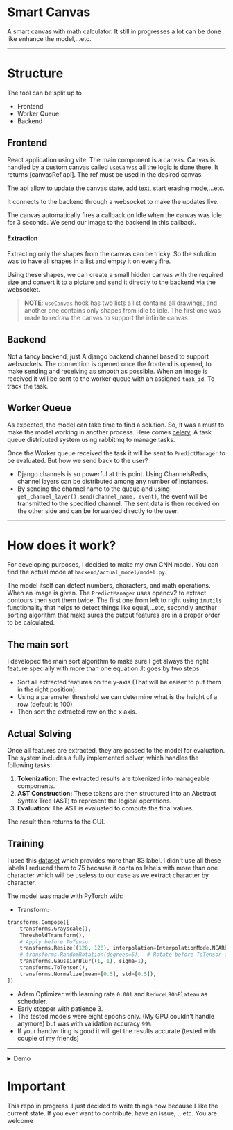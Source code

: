# Smart Canvas

A smart canvas with math calculator. It still in progresses a lot can be done like enhance the model,...etc.
<hr>

# Structure

The tool can be split up to

- Frontend
- Worker Queue
- Backend

## Frontend

React application using vite. The main component is a canvas. Canvas is handled by a custom canvas called `useCanvss`
all the logic is done there. It returns [canvasRef,api]. The ref must be used in the desired canvas.

The api allow to update the canvas state, add text, start erasing mode,...etc.

It connects to the backend through a websocket to make the updates live.

The canvas automatically fires a callback on Idle when the canvas was idle for 3 seconds. We send our image to the
backend in this callback.

#### Extraction

Extracting only the shapes from the canvas can be tricky. So the solution was to have all shapes in a list and
empty it on every fire.

Using these shapes, we can create a small hidden canvas with the required size and convert it to a picture and send it
directly to the backend via the websocket.

> **NOTE**: `useCanvas` hook has two lists a list contains all drawings, and another one contains only shapes from idle
> to idle. The first one was made to redraw the canvas to support the infinite canvas.

## Backend

Not a fancy backend, just A django backend channel based to support websockets. The connection is opened once the
frontend is opened, to make sending and receiving as smooth as possible. When an image is received it will be sent to
the worker queue with an assigned `task_id`. To track the task.

## Worker Queue

As expected, the model can take time to find a solution. So, It was a must to make the model working in another process.
Here comes [celery](https://docs.celeryq.dev/en/stable/), A task queue distributed system using rabbitmq to manage
tasks.

Once the Worker queue received the task it will be sent to `PredictManager` to be evaluated. But how we send back to the
user?

- Django channels is so powerful at this point. Using ChannelsRedis, channel layers can be distributed among any number
  of instances.
- By sending the channel name to the queue and using `get_channel_layer().send(channel_name, event)`, the event will be
  transmitted to the specified channel. The sent data is then received on the other side and can be forwarded directly
  to the user.

<hr>

# How does it work?

For developing purposes, I decided to make my own CNN model. You can find the actual mode
at `backend/actual_model/model.py`.

The model itself can detect numbers, characters, and math operations. When an image is given. The `PredictManager` uses
opencv2 to extract contours then sort them twice. The first one from left to right using `imutils` functionality that
helps to detect things like equal,...etc, secondly another sorting algorithm that make sures the output features are in
a proper order to be calculated.

## The main sort

I developed the main sort algorithm to make sure I get always the right feature specially with more than one equation
.It goes by two steps:

- Sort all extracted features on the y-axis (That will be eaiser to put them in the right position).
- Using a parameter threshold we can determine what is the height of a row (default is 100)
- Then sort the extracted row on the x axis.

## Actual Solving

Once all features are extracted, they are passed to the model for evaluation. The system includes a fully implemented
solver, which handles the following tasks:

1. **Tokenization**: The extracted results are tokenized into manageable components.
2. **AST Construction:** These tokens are then structured into an Abstract Syntax Tree (AST) to represent the logical
   operations.
3. **Evaluation**: The AST is evaluated to compute the final values.

The result then returns to the GUI.

## Training

I used this [dataset](https://www.kaggle.com/datasets/xainano/handwrittenmathsymbols) which provides more than 83 label.
I didn't use all these labels I reduced them to 75 because it contains labels with more than one character which will be
useless to our case as we extract character by character.

The model was made with PyTorch with:

- Transform:

```python
transforms.Compose([
    transforms.Grayscale(),
    ThresholdTransform(),
    # Apply before ToTensor
    transforms.Resize((128, 128), interpolation=InterpolationMode.NEAREST),
    # transforms.RandomRotation(degrees=5),  # Rotate before ToTensor for less overhead
    transforms.GaussianBlur((1, 1), sigma=1),
    transforms.ToTensor(),
    transforms.Normalize(mean=[0.5], std=[0.5]),
])
```

- Adam Optimizer with learning rate `0.001` and `ReduceLROnPlateau` as scheduler.
- Early stopper with patience 3.
- The tested models were eight epochs only. (My GPU couldn't handle anymore) but was with validation accuracy `99%`
- If your handwriting is good it will get the results accurate (tested with couple of my friends)

<hr>

<details>
<summary>Demo</summary>



https://github.com/user-attachments/assets/a855a0c5-57bf-4282-a8d5-b5a875ab83a4


</details>

# Important

This repo in progress. I just decided to write things now because I like the current state.
If you ever want to contribute, have an issue; ...etc. You are welcome
